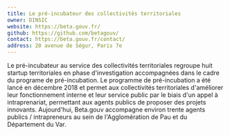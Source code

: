 ```yaml
---
title: Le pré-incubateur des collectivités territoriales
owner: DINSIC
website: https://beta.gouv.fr/
github: https://github.com/betagouv/
contact: https://beta.gouv.fr/contact/
address: 20 avenue de Ségur, Paris 7e
---
```


Le pré-incubateur au service des collectivités territoriales regroupe huit startup territoriales en phase d'investigation accompagnées dans le cadre du programe de pré-incubation. 
Le programme de pré-incubation a été lancé en décembre 2018 et permet aux collectivités territoriales d'améliorer leur fonctionnement interne et leur service public par le biais d'un appel à intraprenariat, permettant aux agents publics de proposer des projets innovants. Aujourd'hui, Beta.gouv accompagne environ trente agents publics / intrapreneurs au sein de l'Agglomération de Pau et du Département du Var. 
